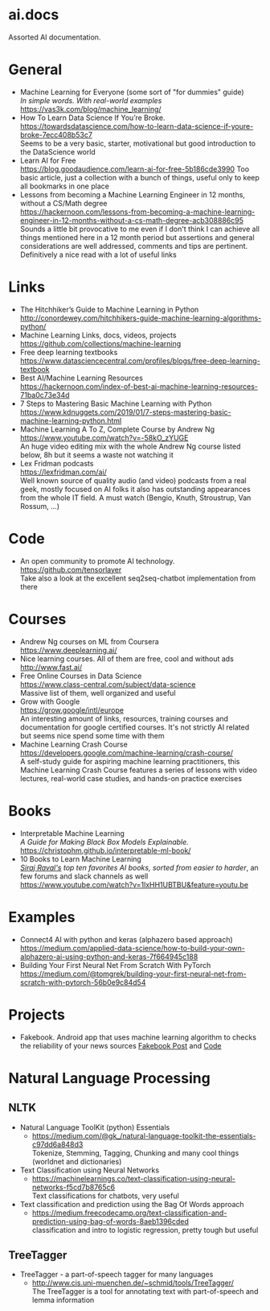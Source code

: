 # ai.docs
Assorted AI documentation.


# General
- Machine Learning for Everyone (some sort of "for dummies" guide)<br>
  _In simple words. With real-world examples_<br>
  https://vas3k.com/blog/machine_learning/
- How To Learn Data Science If You’re Broke.<br>
  https://towardsdatascience.com/how-to-learn-data-science-if-youre-broke-7ecc408b53c7 <br>
  Seems to be a very basic, starter, motivational but good introduction to the DataScience world
- Learn AI for Free<br>
  https://blog.goodaudience.com/learn-ai-for-free-5b186cde3990
  Too basic article, just a collection with a bunch of things, useful only to keep all bookmarks in one place
- Lessons from becoming a Machine Learning Engineer in 12 months, without a CS/Math degree<br>
  https://hackernoon.com/lessons-from-becoming-a-machine-learning-engineer-in-12-months-without-a-cs-math-degree-acb308886c95
  Sounds a little bit provocative to me even if I don't think I can achieve all things mentioned here 
  in a 12 month period but assertions and general considerations are well addressed, comments and tips are pertinent.
  Definitively a nice read with a lot of useful links

# Links
- The Hitchhiker’s Guide to Machine Learning in Python  
  http://conordewey.com/hitchhikers-guide-machine-learning-algorithms-python/
- Machine Learning Links, docs, videos, projects  
  https://github.com/collections/machine-learning
- Free deep learning textbooks  
  https://www.datasciencecentral.com/profiles/blogs/free-deep-learning-textbook
- Best AI/Machine Learning Resources  
  https://hackernoon.com/index-of-best-ai-machine-learning-resources-71ba0c73e34d
- 7 Steps to Mastering Basic Machine Learning with Python  
  https://www.kdnuggets.com/2019/01/7-steps-mastering-basic-machine-learning-python.html
- Machine Learning A To Z, Complete Course by Andrew Ng  
  https://www.youtube.com/watch?v=-58kO_zYUGE  
  An huge video editing mix with the whole Andrew Ng course listed below, 8h but it seems a waste not watching it
- Lex Fridman podcasts  
  https://lexfridman.com/ai/  
  Well known source of quality audio (and video) podcasts from a real geek, mostly focused on AI folks it also has
  outstanding appearances from the whole IT field. A must watch (Bengio, Knuth, Stroustrup, Van Rossum, ...)

# Code
- An open community to promote AI technology.<br>
  https://github.com/tensorlayer <br>
  Take also a look at the excellent seq2seq-chatbot implementation from there

# Courses
- Andrew Ng courses on ML from Coursera<br>
  https://www.deeplearning.ai/ 
- Nice learning courses. All of them are free, cool and without ads<br>
  http://www.fast.ai/
- Free Online Courses in Data Science<br>
  https://www.class-central.com/subject/data-science <br>
  Massive list of them, well organized and useful
- Grow with Google<br>
  https://grow.google/intl/europe<br>
  An interesting amount of links, resources, training courses and documentation for google certified courses.
  It's not strictly AI related but seems nice spend some time with them
- Machine Learning Crash Course<br>
  https://developers.google.com/machine-learning/crash-course/<br>
  A self-study guide for aspiring machine learning practitioners, this Machine Learning Crash Course features
  a series of lessons with video lectures, real-world case studies, and hands-on practice exercises

# Books
- Interpretable Machine Learning<br>
  <em>A Guide for Making Black Box Models Explainable.</em><br>
  https://christophm.github.io/interpretable-ml-book/
- 10 Books to Learn Machine Learning<br>
  <em>[Siraj Raval's](https://www.youtube.com/channel/UCWN3xxRkmTPmbKwht9FuE5A) top ten favorites AI books, sorted from easier to harder</em>, 
  an few forums and slack channels as well<br>
  https://www.youtube.com/watch?v=1lxHH1UBTBU&feature=youtu.be
# Examples
- Connect4 AI with python and keras (alphazero based approach)<br>
  https://medium.com/applied-data-science/how-to-build-your-own-alphazero-ai-using-python-and-keras-7f664945c188
- Building Your First Neural Net From Scratch With PyTorch<br>
  https://medium.com/@tomgrek/building-your-first-neural-net-from-scratch-with-pytorch-56b0e9c84d54

# Projects
- Fakebook. Android app that uses machine learning algorithm to checks the reliability of your news sources 
  [Fakebook Post](https://devpost.com/software/fakebook-uk8m09) and
  [Code](https://github.com/hi2nithya/FakeBook)

# Natural Language Processing
## NLTK
- Natural Language ToolKit (python) Essentials
  - https://medium.com/@gk_/natural-language-toolkit-the-essentials-c97dd6a848d3<br>
    Tokenize, Stemming, Tagging, Chunking and many cool things (worldnet and dictionaries)
- Text Classification using Neural Networks
  - https://machinelearnings.co/text-classification-using-neural-networks-f5cd7b8765c6<br>
    Text classifications for chatbots, very useful
- Text classification and prediction using the Bag Of Words approach
  - https://medium.freecodecamp.org/text-classification-and-prediction-using-bag-of-words-8aeb1396cded<br>
    classification and intro to logistic regression, pretty tough but useful
## TreeTagger
- TreeTagger - a part-of-speech tagger for many languages
  - http://www.cis.uni-muenchen.de/~schmid/tools/TreeTagger/<br>
    The TreeTagger is a tool for annotating text with part-of-speech and lemma information
